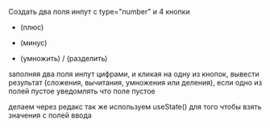 Создать два поля инпут c type="number" и 4 кнопки  
 + (плюс)  
 - (минус)
 * (умножить)
 / (разделить)

заполняя два поля инпут цифрами, и кликая на одну из кнопок,
вывести результат (сложения, вычитания,  умножения или деления),
если одно из полей пустое уведомлять что поле пустое

делаем через редакс так же используем useState() для того чтобы
взять значения с полей ввода